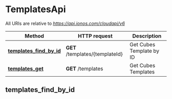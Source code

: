 # TemplatesApi

All URIs are relative to *https://api.ionos.com/cloudapi/v6*

| Method | HTTP request | Description |
| ------ | ------------ | ----------- |
| [**templates_find_by_id**](TemplatesApi.md#templates_find_by_id) | **GET** /templates/{templateId} | Get Cubes Template by ID |
| [**templates_get**](TemplatesApi.md#templates_get) | **GET** /templates | Get Cubes Templates |


## templates_find_by_id

> <Template> templates_find_by_id(template_id, opts)

Get Cubes Template by ID

Retrieves the properties of the Cubes template specified by its ID.

### Examples

```ruby
require 'time'
require 'ionoscloud'
# setup authorization
Ionoscloud.configure do |config|
  # Configure HTTP basic authorization: Basic Authentication
  config.username = 'YOUR USERNAME'
  config.password = 'YOUR PASSWORD'

  # Configure API key authorization: Token Authentication
  config.api_key['Authorization'] = 'YOUR API KEY'
  # Uncomment the following line to set a prefix for the API key, e.g. 'Bearer' (defaults to nil)
  # config.api_key_prefix['Authorization'] = 'Bearer'
end

api_instance = Ionoscloud::TemplatesApi.new
template_id = 'template_id_example' # String | The unique template ID.
opts = {
  depth: 56 # Integer | Controls the detail depth of the response objects.  GET /datacenters/[ID]  - depth=0: Only direct properties are included; children (servers and other elements) are not included.  - depth=1: Direct properties and children references are included.  - depth=2: Direct properties and children properties are included.  - depth=3: Direct properties and children properties and children's children are included.  - depth=... and so on
}

begin
  # Get Cubes Template by ID
  result = api_instance.templates_find_by_id(template_id, opts)
  p result
rescue Ionoscloud::ApiError => e
  puts "Error when calling TemplatesApi->templates_find_by_id: #{e}"
end
```

#### Using the templates_find_by_id_with_http_info variant

This returns an Array which contains the response data, status code and headers.

> <Array(<Template>, Integer, Hash)> templates_find_by_id_with_http_info(template_id, opts)

```ruby
begin
  # Get Cubes Template by ID
  data, status_code, headers = api_instance.templates_find_by_id_with_http_info(template_id, opts)
  p status_code # => 2xx
  p headers # => { ... }
  p data # => <Template>
rescue Ionoscloud::ApiError => e
  puts "Error when calling TemplatesApi->templates_find_by_id_with_http_info: #{e}"
end
```

### Parameters

| Name | Type | Description | Notes |
| ---- | ---- | ----------- | ----- |
| **template_id** | **String** | The unique template ID. |  |
| **depth** | **Integer** | Controls the detail depth of the response objects.  GET /datacenters/[ID]  - depth&#x3D;0: Only direct properties are included; children (servers and other elements) are not included.  - depth&#x3D;1: Direct properties and children references are included.  - depth&#x3D;2: Direct properties and children properties are included.  - depth&#x3D;3: Direct properties and children properties and children&#39;s children are included.  - depth&#x3D;... and so on | [optional][default to 0] |

### Return type

[**Template**](../models/Template.md)

### Authorization

Basic Authentication, Token Authentication

### HTTP request headers

- **Content-Type**: Not defined
- **Accept**: application/json


## templates_get

> <Templates> templates_get(opts)

Get Cubes Templates

Retrieves all available templates.  Templates provide a pre-defined configuration for Cube servers.    >Templates are read-only and cannot be created, modified, or deleted by users.

### Examples

```ruby
require 'time'
require 'ionoscloud'
# setup authorization
Ionoscloud.configure do |config|
  # Configure HTTP basic authorization: Basic Authentication
  config.username = 'YOUR USERNAME'
  config.password = 'YOUR PASSWORD'

  # Configure API key authorization: Token Authentication
  config.api_key['Authorization'] = 'YOUR API KEY'
  # Uncomment the following line to set a prefix for the API key, e.g. 'Bearer' (defaults to nil)
  # config.api_key_prefix['Authorization'] = 'Bearer'
end

api_instance = Ionoscloud::TemplatesApi.new
opts = {
  depth: 56 # Integer | Controls the detail depth of the response objects.  GET /datacenters/[ID]  - depth=0: Only direct properties are included; children (servers and other elements) are not included.  - depth=1: Direct properties and children references are included.  - depth=2: Direct properties and children properties are included.  - depth=3: Direct properties and children properties and children's children are included.  - depth=... and so on
}

begin
  # Get Cubes Templates
  result = api_instance.templates_get(opts)
  p result
rescue Ionoscloud::ApiError => e
  puts "Error when calling TemplatesApi->templates_get: #{e}"
end
```

#### Using the templates_get_with_http_info variant

This returns an Array which contains the response data, status code and headers.

> <Array(<Templates>, Integer, Hash)> templates_get_with_http_info(opts)

```ruby
begin
  # Get Cubes Templates
  data, status_code, headers = api_instance.templates_get_with_http_info(opts)
  p status_code # => 2xx
  p headers # => { ... }
  p data # => <Templates>
rescue Ionoscloud::ApiError => e
  puts "Error when calling TemplatesApi->templates_get_with_http_info: #{e}"
end
```

### Parameters

| Name | Type | Description | Notes |
| ---- | ---- | ----------- | ----- |
| **depth** | **Integer** | Controls the detail depth of the response objects.  GET /datacenters/[ID]  - depth&#x3D;0: Only direct properties are included; children (servers and other elements) are not included.  - depth&#x3D;1: Direct properties and children references are included.  - depth&#x3D;2: Direct properties and children properties are included.  - depth&#x3D;3: Direct properties and children properties and children&#39;s children are included.  - depth&#x3D;... and so on | [optional][default to 0] |

### Return type

[**Templates**](../models/Templates.md)

### Authorization

Basic Authentication, Token Authentication

### HTTP request headers

- **Content-Type**: Not defined
- **Accept**: application/json

